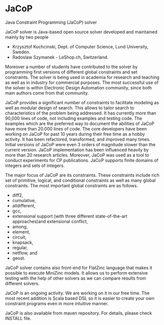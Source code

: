 JaCoP
=====

Java Constraint Programming (JaCoP) solver

JaCoP solver is Java-based open source solver developed and maintained mainly by two people
- Krzysztof Kuchcinski, Dept. of Computer Science, Lund University, Sweden.
- Radoslaw Szymanek - LeShop.ch, Switzerland.

Moreover a number of students have contributed to the solver by programming first versions of different global
constraints and set constraints. The solver is being used in academia for research and teaching as well as in
industry for commercial purposes. The most successful use of the solver is within Electronic Design Automation
community, since both main authors come from that community.

JaCoP provides a significant number of constraints to facilitate modeling as well as modular design of search.
This allows to tailor search to characteristics of the problem being addressed. It has currently more than 90,000 lines
of code, not including examples and testing code. The examples which are the preferred way to document the abilities of
JaCoP have more than 20.000 lines of code. The core developers have been working on JaCoP for past 10 years during their
free time as a hobby activity. It has been refactored, transformed, and improved many times. Initial versions of JaCoP
were even 3 orders of magnitude slower than the current version. JaCoP implementation has been influenced heavily by
more than 20 research articles. Moreover, JaCoP was used as a tool to conduct experiments for CP publications.
JaCoP supports finite domains of integers and sets of integers.

The major focus of JaCoP are its constraints. These constraints include rich set of primitive, logical, and
conditional constraints as well as many global constraints. The most important global constraints are as follows.

- diff2,
- cumulative,
- alldifferent,
- gcc,
- extensional support (with three different state-of-the-art approaches)and extensional conflict,
- among,
- element,
- circuit,
- knapsack,
- regular,
- netflow, and
- geost.

JaCoP solver contains also front-end for FlatZinc language that makes it possible to execute MiniZinc models. It allows
us to perform extensive testing with the help of other solvers as we can compare results from different solvers.

JaCoP is an ongoing activity. We are working on it in our free time. The most recent addition is Scala based DSL so
it is easier to create your own constraint programs even in more intuitive manner.

JaCoP is also available from maven repository. For details, please check INSTALL file.
